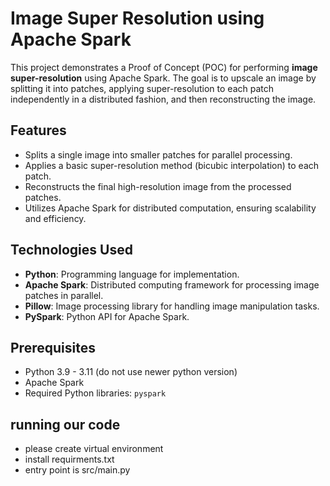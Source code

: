 # Image Super Resolution using Apache Spark

This project demonstrates a Proof of Concept (POC) for performing **image super-resolution** using Apache Spark. The goal is to upscale an image by splitting it into patches, applying super-resolution to each patch independently in a distributed fashion, and then reconstructing the image.

## Features
- Splits a single image into smaller patches for parallel processing.
- Applies a basic super-resolution method (bicubic interpolation) to each patch.
- Reconstructs the final high-resolution image from the processed patches.
- Utilizes Apache Spark for distributed computation, ensuring scalability and efficiency.

## Technologies Used
- **Python**: Programming language for implementation.
- **Apache Spark**: Distributed computing framework for processing image patches in parallel.
- **Pillow**: Image processing library for handling image manipulation tasks.
- **PySpark**: Python API for Apache Spark.

## Prerequisites
- Python 3.9 - 3.11 (do not use newer python version) 
- Apache Spark
- Required Python libraries: `pyspark`

## running our code
 - please create virtual environment
 - install requirments.txt
 - entry point is src/main.py


